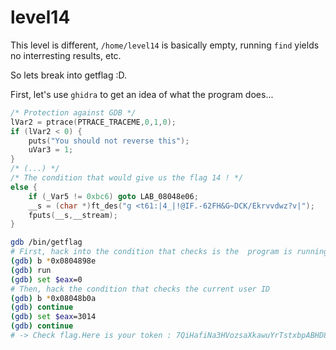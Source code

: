 # level14

This level is different, `/home/level14` is basically empty, running `find` yields no interresting results, etc.

So lets break into getflag :D.

First, let's use `ghidra` to get an idea of what the program does...

```C
/* Protection against GDB */
lVar2 = ptrace(PTRACE_TRACEME,0,1,0);
if (lVar2 < 0) {
    puts("You should not reverse this");
    uVar3 = 1;
}
/* (...) */
/* The condition that would give us the flag 14 ! */
else {
    if (_Var5 != 0xbc6) goto LAB_08048e06;
    __s = (char *)ft_des("g <t61:|4_|!@IF.-62FH&G~DCK/Ekrvvdwz?v|");
    fputs(__s,__stream);
}
```

```bash
gdb /bin/getflag
# First, hack into the condition that checks is the  program is running in GDB
(gdb) b *0x0804898e
(gdb) run
(gdb) set $eax=0
# Then, hack the condition that checks the current user ID
(gdb) b *0x08048b0a
(gdb) continue
(gdb) set $eax=3014
(gdb) continue
# -> Check flag.Here is your token : 7QiHafiNa3HVozsaXkawuYrTstxbpABHD8CPnHJ
```
